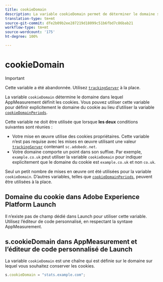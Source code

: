 ```yaml
---
title: cookieDomain
description: La variable cookieDomain permet de déterminer le domaine sur lequel les cookies doivent être définis.
translation-type: tm+mt
source-git-commit: dfe2b09b2ee287219d18099c51b6fbd7c86bab21
workflow-type: tm+mt
source-wordcount: '175'
ht-degree: 100%

---
```



# cookieDomain

>[!IMPORTANT]
>
>Cette variable a été abandonnée. Utilisez [`trackingServer`](trackingserver.md) à la place.

La variable `cookieDomain` détermine le domaine dans lequel AppMeasurement définit les cookies. Vous pouvez utiliser cette variable pour définir explicitement le domaine du cookie au lieu d’utiliser la variable [`cookieDomainPeriods`](cookiedomainperiods.md).

Cette variable ne doit être utilisée que lorsque **les deux** conditions suivantes sont réunies :

* Votre mise en œuvre utilise des cookies propriétaires. Cette variable n’est pas requise avec les mises en œuvre utilisant une valeur [`trackingServer`](trackingserver.md) contenant `sc.adobedc.net`.
* Votre domaine comporte un point dans son suffixe. Par exemple, `example.co.uk` peut utiliser la variable `cookieDomain` pour indiquer explicitement que le domaine du cookie est `example.co.uk` et non `co.uk`.

Seul un petit nombre de mises en œuvre ont été utilisées pour la variable `cookieDomain`. D’autres variables, telles que [`cookieDomainPeriods`](cookiedomainperiods.md), peuvent être utilisées à la place.

## Domaine du cookie dans Adobe Experience Platform Launch

Il n’existe pas de champ dédié dans Launch pour utiliser cette variable. Utilisez l’éditeur de code personnalisé, en respectant la syntaxe AppMeasurement.

## s.cookieDomain dans AppMeasurement et l’éditeur de code personnalisé de Launch

La variable `cookieDomain` est une chaîne qui est définie sur le domaine sur lequel vous souhaitez conserver les cookies.

```js
s.cookieDomain = "stats.example.com";
```
